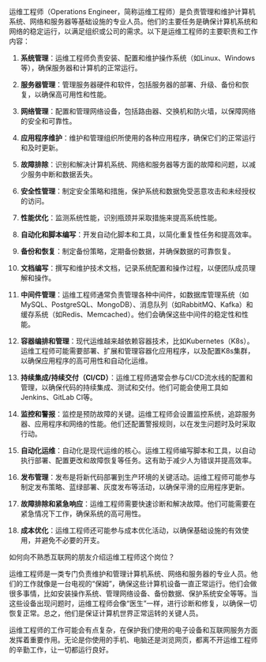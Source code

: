 运维工程师（Operations Engineer，简称运维工程师）是负责管理和维护计算机系统、网络和服务器等基础设施的专业人员。他们的主要任务是确保计算机系统和网络的稳定运行，以满足组织或公司的需求。以下是运维工程师的主要职责和工作内容：
<small></small>


1. **系统管理**：运维工程师负责安装、配置和维护操作系统（如Linux、Windows等），确保服务器和计算机的正常运行。

2. **服务器管理**：管理服务器硬件和软件，包括服务器的部署、升级、备份和恢复，以确保高可用性和性能。

3. **网络管理**：配置和管理网络设备，包括路由器、交换机和防火墙，以保障网络的安全和可靠性。

4. **应用程序维护**：维护和管理组织所使用的各种应用程序，确保它们的正常运行和及时更新。

5. **故障排除**：识别和解决计算机系统、网络和服务器等方面的故障和问题，以减少服务中断和数据丢失。

6. **安全性管理**：制定安全策略和措施，保护系统和数据免受恶意攻击和未经授权的访问。

7. **性能优化**：监测系统性能，识别瓶颈并采取措施来提高系统性能。

8. **自动化和脚本编写**：开发自动化脚本和工具，以简化重复性任务和提高效率。

9. **备份和恢复**：制定备份策略，定期备份数据，并确保数据的可靠恢复。

10. **文档编写**：撰写和维护技术文档，记录系统配置和操作过程，以便团队成员理解和操作。

11. **中间件管理**：运维工程师通常负责管理各种中间件，如数据库管理系统（如MySQL、PostgreSQL、MongoDB）、消息队列（如RabbitMQ、Kafka）和缓存系统（如Redis、Memcached）。他们会确保这些中间件的稳定性和性能。

12. **容器编排和管理**：现代运维越来越依赖容器技术，比如Kubernetes（K8s）。运维工程师可能需要部署、扩展和管理容器化应用程序，以及配置K8s集群，以确保应用程序的高可用性和自动化运维。

13. **持续集成/持续交付（CI/CD）**：运维工程师通常会参与CI/CD流水线的配置和管理，以确保代码的持续集成、测试和交付。他们可能会使用工具如Jenkins、GitLab CI等。

14. **监控和警报**：监控是预防故障的关键。运维工程师会设置监控系统，追踪服务器、应用程序和网络的性能。他们还配置警报规则，以在发生问题时及时采取行动。

15. **自动化运维**：自动化是现代运维的核心。运维工程师编写脚本和工具，以自动执行部署、配置更改和故障恢复等任务。这有助于减少人为错误并提高效率。

16. **发布管理**：发布是将新代码部署到生产环境的关键活动。运维工程师可能参与制定发布策略、蓝绿部署、灰度发布等活动，以确保平滑的应用程序更新。

17. **故障排除和紧急响应**：运维工程师需要快速诊断和解决故障。他们可能需要在紧急情况下工作，确保系统的高可用性。

18. **成本优化**：运维工程师还可能参与成本优化活动，以确保基础设施的有效使用，并避免不必要的开支。


如何向不熟悉互联网的朋友介绍运维工程师这个岗位？


运维工程师是一类专门负责维护和管理计算机系统、网络和服务器的专业人员。他们的工作就像是一台电视的“保姆”，确保这些计算机设备一直正常运行。他们会做很多事情，比如安装操作系统、管理网络设备、备份数据、保护系统安全等等。当这些设备出现问题时，运维工程师会像“医生”一样，进行诊断和修复，以确保一切恢复正常。总之，他们是保证计算机世界正常运转的关键人员。

运维工程师的工作可能会有点复杂，在保护我们使用的电子设备和互联网服务方面发挥着重要作用。无论是你使用的手机、电脑还是浏览网页，都离不开运维工程师的辛勤工作，让一切都运行良好。